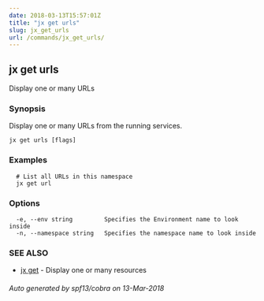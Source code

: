 ```yaml
---
date: 2018-03-13T15:57:01Z
title: "jx get urls"
slug: jx_get_urls
url: /commands/jx_get_urls/
---
```

## jx get urls

Display one or many URLs

### Synopsis


Display one or many URLs from the running services.

```
jx get urls [flags]
```

### Examples

```
  # List all URLs in this namespace
  jx get url
```

### Options

```
  -e, --env string         Specifies the Environment name to look inside
  -n, --namespace string   Specifies the namespace name to look inside
```

### SEE ALSO
* [jx get](/commands/jx_get/)	 - Display one or many resources

###### Auto generated by spf13/cobra on 13-Mar-2018
